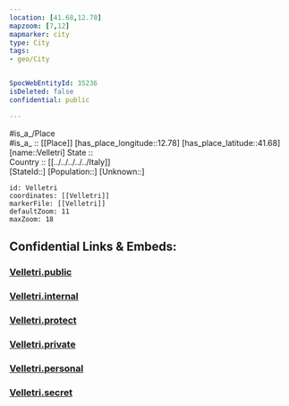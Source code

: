 ```yaml
---
location: [41.68,12.78] 
mapzoom: [7,12] 
mapmarker: city 
type: City
tags:
- geo/City


SpocWebEntityId: 35236
isDeleted: false
confidential: public

---
```

#is_a_/Place  
#is_a_ :: [[Place]] 
[has_place_longitude::12.78] 
[has_place_latitude::41.68] 
[name::Velletri] 
State ::  
Country :: [[../../../../../Italy]]  
[StateId::] 
[Population::] 
[Unknown::] 


```leaflet
id: Velletri
coordinates: [[Velletri]] 
markerFile: [[Velletri]] 
defaultZoom: 11 
maxZoom: 18
```


## Confidential Links & Embeds: 

### [Velletri.public](/_public/\Earth\Continent\Europe\Europe~South\Italy\regions~Italy\Lazio\Roma.Province\CityVelletri.public.md) 

### [Velletri.internal](/_internal/\Earth\Continent\Europe\Europe~South\Italy\regions~Italy\Lazio\Roma.Province\CityVelletri.internal.md) 

### [Velletri.protect](/_protect/\Earth\Continent\Europe\Europe~South\Italy\regions~Italy\Lazio\Roma.Province\CityVelletri.protect.md) 

### [Velletri.private](/_private/\Earth\Continent\Europe\Europe~South\Italy\regions~Italy\Lazio\Roma.Province\CityVelletri.private.md) 

### [Velletri.personal](/_personal/\Earth\Continent\Europe\Europe~South\Italy\regions~Italy\Lazio\Roma.Province\CityVelletri.personal.md) 

### [Velletri.secret](/_secret/\Earth\Continent\Europe\Europe~South\Italy\regions~Italy\Lazio\Roma.Province\CityVelletri.secret.md)

